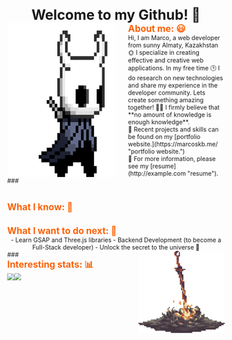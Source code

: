 <h1 align="center" style="font-size: 32px; margin: 0;">Welcome to my Github! 👋</h1>

<div style="display: flex; flex-direction: row;">
<img style="margin-right: 30px" align="left" src="https://raw.githubusercontent.com/TanZng/TanZng/master/assets/hollor_knight3.gif" width="250"/>
<div>
<h2 style="margin: 0; color: #fc6203;">About me: 😃</h2>
<div style="margin: 0;">Hi, I am Marco, a web developer from sunny Almaty, Kazakhstan 🌞 I specialize in creating effective and creative web applications. In my free time 🕒 I do research on new technologies and share my experience in the developer community. Lets create something amazing together! 🚀✨ I firmly believe that **no amount of knowledge is enough knowledge**.</div>
<div>📁 Recent projects and skills can be found on my [portfolio website.](https://marcoskb.me/ "portfolio website.")</div><div>📌 For more information, please see my [resume](http://example.com "resume").</div>
</div>
</div>
###
<h2 style="margin: 40px 0 15px 0; color: #fc6203">What I know: 💼</h2>

<h2 style="margin: 30px 0 0 0; color: #fc6203">What I want to do next: 🤔</h2>
<div align="center">
- Learn GSAP and Three.js libraries
- Backend Development (to become a Full-Stack developer)
- Unlock the secret to the universe 🤭
<img align="right" src="https://raw.githubusercontent.com/TanZng/TanZng/master/assets/bonefire.gif" width="200"/>
</div>
###
<h2 style="margin: 0; color: #fc6203">Interesting stats: 📊</h2>
<div style="display: flex; flex-direction: row;" align="center">
<picture><source height="200" srcset="https://github-readme-stats.vercel.app/api?username=MarcoSKB&show_icons=true&theme=dark&title_color=fc6203&rank_icon=github" media="(prefers-color-scheme: dark)"/><source height="200" srcset="https://github-readme-stats.vercel.app/api?username=MarcoSKB&show_icons=true&title_color=fc6203&rank_icon=github" media="(prefers-color-scheme: light), (prefers-color-scheme: no-preference)"/><img height="200" src="https://github-readme-stats.vercel.app/api?username=MarcoSKB&show_icons=true&title_color=fc6203&rank_icon=github" />
</picture>
<picture><source height="200" srcset="https://github-readme-stats.vercel.app/api/top-langs/?username=MarcoSKB&layout=compact&theme=dark&title_color=fc6203&langs_count=8&card_width=320" media="(prefers-color-scheme: dark)"/><source height="200" srcset="https://github-readme-stats.vercel.app/api/top-langs/?username=MarcoSKB&layout=compact&title_color=fc6203" media="(prefers-color-scheme: light), (prefers-color-scheme: no-preference)"/><img height="200" src="https://github-readme-stats.vercel.app/api/top-langs/?username=MarcoSKB&layout=compact&title_color=fc6203" />
</picture>
</div>
